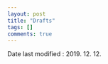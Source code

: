 ```yaml
---
layout: post
title: "Drafts"
tags: []
comments: true
---
```


<p class="date-modify">Date last modified : 2019. 12. 12.</p>

<br/>
